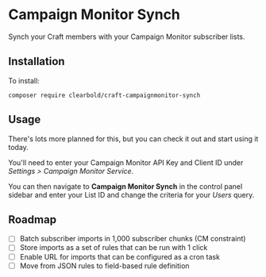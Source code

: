 # Campaign Monitor Synch

Synch your Craft members with your Campaign Monitor subscriber lists.

## Installation

To install:

```
composer require clearbold/craft-campaignmonitor-synch
```

## Usage

There's lots more planned for this, but you can check it out and start using it today.

You'll need to enter your Campaign Monitor API Key and Client ID under *Settings > Campaign Monitor Service*.

You can then navigate to **Campaign Monitor Synch** in the control panel sidebar and enter your List ID and change the criteria for your *Users* query.

## Roadmap

* [ ] Batch subscriber imports in 1,000 subscriber chunks (CM constraint)
* [ ] Store imports as a set of rules that can be run with 1 click
* [ ] Enable URL for imports that can be configured as a cron task
* [ ] Move from JSON rules to field-based rule definition